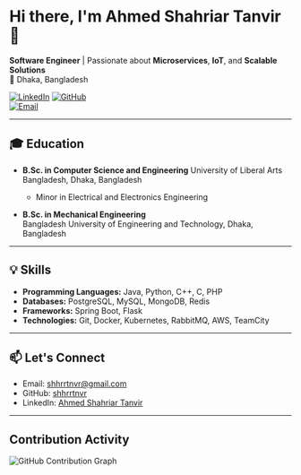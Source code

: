 # Hi there, I'm Ahmed Shahriar Tanvir 👋

**Software Engineer** | Passionate about **Microservices**, **IoT**, and **Scalable Solutions**  
📍 Dhaka, Bangladesh  

[![LinkedIn](https://img.shields.io/badge/LinkedIn-0077B5?style=for-the-badge&logo=linkedin&logoColor=white)](https://www.linkedin.com/in/shahriartanvir) 
[![GitHub](https://img.shields.io/badge/GitHub-100000?style=for-the-badge&logo=github&logoColor=white)](https://github.com/shhrrtnvr)  
[![Email](https://img.shields.io/badge/Email-D14836?style=for-the-badge&logo=gmail&logoColor=white)](mailto:shhrrtnvr@gmail.com)

---

## 🎓 Education

- **B.Sc. in Computer Science and Engineering**
  University of Liberal Arts Bangladesh, Dhaka, Bangladesh  
  - Minor in Electrical and Electronics Engineering

- **B.Sc. in Mechanical Engineering**  
  Bangladesh University of Engineering and Technology, Dhaka, Bangladesh

---

## 💡 Skills

- **Programming Languages:** Java, Python, C++, C, PHP  
- **Databases:** PostgreSQL, MySQL, MongoDB, Redis  
- **Frameworks:** Spring Boot, Flask  
- **Technologies:** Git, Docker, Kubernetes, RabbitMQ, AWS, TeamCity  

---

## 📫 Let's Connect

- Email: [shhrrtnvr@gmail.com](mailto:shhrrtnvr@gmail.com)  
- GitHub: [shhrrtnvr](https://github.com/shhrrtnvr)  
- LinkedIn: [Ahmed Shahriar Tanvir](https://www.linkedin.com/in/shahriartanvir/)
___

## Contribution Activity

![GitHub Contribution Graph](https://github.com/users/shhrrtnvr/contributions)

